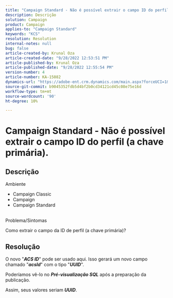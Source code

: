 ```yaml
---
title: "Campaign Standard - Não é possível extrair o campo ID do perfil (a chave primária)."
description: Descrição
solution: Campaign
product: Campaign
applies-to: "Campaign Standard"
keywords: "KCS"
resolution: Resolution
internal-notes: null
bug: false
article-created-by: Krunal Oza
article-created-date: "9/28/2022 12:53:51 PM"
article-published-by: Krunal Oza
article-published-date: "9/28/2022 12:55:54 PM"
version-number: 4
article-number: KA-15082
dynamics-url: "https://adobe-ent.crm.dynamics.com/main.aspx?forceUCI=1&pagetype=entityrecord&etn=knowledgearticle&id=cc453797-2c3f-ed11-9db1-000d3a5c1bcc"
source-git-commit: b9045352fdb5d4bf2b0cd34121cd45c08e75e16d
workflow-type: tm+mt
source-wordcount: '90'
ht-degree: 10%

---
```


# Campaign Standard - Não é possível extrair o campo ID do perfil (a chave primária).

## Descrição

Ambiente<br>


- Campaign Classic
- Campaign
- Campaign Standard



<br>Problema/Sintomas<br>


Como extrair o campo da ID de perfil (a chave primária)?


## Resolução


O novo &quot;<b>*ACS ID</b>*&quot; pode ser usado aqui. Isso gerará um novo campo chamado &quot;<b>*acsId</b>*&quot; com o tipo &quot;<b>*UUID</b>*&quot;.

Poderíamos vê-lo no <b>*Pré-visualização SQL</b>* após a preparação da publicação.

Assim, seus valores seriam <b>*UUID</b>*.
